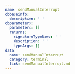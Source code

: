 ```yaml
---
name: sendManualInterrupt
cbbaseinfo:
  description: ' '
cbparameters:
  parameters: []
  returns:
    signatureTypeName: ' '
    description: ' '
    typeArgs: []
data:
  name: sendManualInterrupt
  category: terminal
  link: sendManualInterrupt.md
---
```

<CBBaseInfo/> 
 <CBParameters/>